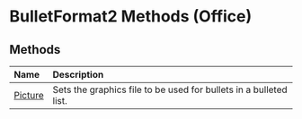 
# BulletFormat2 Methods (Office)

## Methods



|**Name**|**Description**|
|:-----|:-----|
|[Picture](15fb748b-9fb5-b867-2ef3-9876d1260eed.md)|Sets the graphics file to be used for bullets in a bulleted list.|
